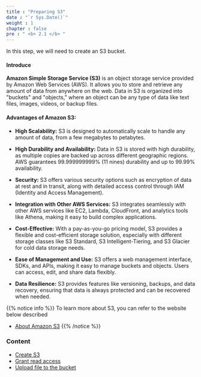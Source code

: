 ```yaml
---
title : "Preparing S3"
date : "`r Sys.Date()`"
weight : 1
chapter : false
pre : " <b> 2.1 </b> "
---
```


In this step, we will need to create an S3 bucket.

#### Introduce
**Amazon Simple Storage Service (S3)** is an object storage service provided by Amazon Web Services (AWS). It allows you to store and retrieve any amount of data from anywhere on the web. Data in S3 is organized into "buckets" and "objects," where an object can be any type of data like text files, images, videos, or backup files.

#### Advantages of Amazon S3:
- **High Scalability:** S3 is designed to automatically scale to handle any amount of data, from a few megabytes to petabytes.

- **High Durability and Availability:** Data in S3 is stored with high durability, as multiple copies are backed up across different geographic regions. AWS guarantees 99.999999999% (11 nines) durability and up to 99.99% availability.

- **Security:** S3 offers various security options such as encryption of data at rest and in transit, along with detailed access control through IAM (Identity and Access Management).

- **Integration with Other AWS Services:** S3 integrates seamlessly with other AWS services like EC2, Lambda, CloudFront, and analytics tools like Athena, making it easy to build complex applications.

- **Cost-Effective:** With a pay-as-you-go pricing model, S3 provides a flexible and cost-efficient storage solution, especially with different storage classes like S3 Standard, S3 Intelligent-Tiering, and S3 Glacier for cold data storage needs.

- **Ease of Management and Use:** S3 offers a web management interface, SDKs, and APIs, making it easy to manage buckets and objects. Users can access, edit, and share data flexibly.

- **Data Resilience:** S3 provides features like versioning, backups, and data recovery, ensuring that data is always protected and can be recovered when needed.


{{% notice info %}}
To learn more about S3, you can refer to the website below described
  - [About Amazon S3](https://aws.amazon.com/vi/s3/)
{{% /notice %}}

### Content
  - [Create S3](2.1.1-createS3/)
  - [Grant read access](2.1.2-grantread/)
  - [Upload file to the bucket](2.1.3-uploadfile/)